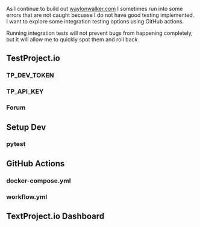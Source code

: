 
As I continue to build out [waylonwalker.com](https://waylonwalker.com/) I sometimes run into some errors that are not caught becuase I do not have good testing implemented.  I want to explore some integration testing options using GitHub actions.

Running integration tests will not prevent bugs from happening completely, but it will allow me to quickly spot them and roll back

## TestProject.io

### TP_DEV_TOKEN

### TP_API_KEY

### Forum

## Setup Dev


### pytest

## GitHub Actions

### docker-compose.yml

### workflow.yml

## TextProject.io Dashboard